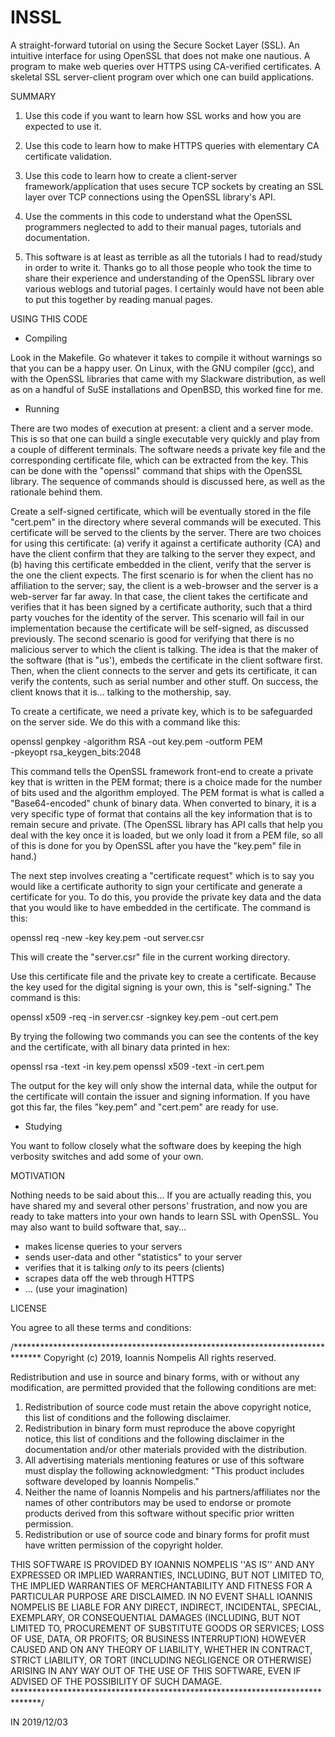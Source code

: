 # INSSL

A straight-forward tutorial on using the Secure Socket Layer (SSL).
An intuitive interface for using OpenSSL that does not make one nautious.
A program to make web queries over HTTPS using CA-verified certificates.
A skeletal SSL server-client program over which one can build applications.


SUMMARY

1. Use this code if you want to learn how SSL works and how you are expected
to use it.

2. Use this code to learn how to make HTTPS queries with elementary CA
certificate validation.

3. Use this code to learn how to create a client-server framework/application
that uses secure TCP sockets by creating an SSL layer over TCP connections
using the OpenSSL library's API.

4. Use the comments in this code to understand what the OpenSSL programmers
neglected to add to their manual pages, tutorials and documentation.

5. This software is at least as terrible as all the tutorials I had to
read/study in order to write it. Thanks go to all those people who took the
time to share their experience and understanding of the OpenSSL library over
various weblogs and tutorial pages. I certainly would have not been able to
put this together by reading manual pages.


USING THIS CODE

- Compiling

Look in the Makefile. Go whatever it takes to compile it without warnings
so that you can be a happy user. On Linux, with the GNU compiler (gcc), and
with the OpenSSL libraries that came with my Slackware distribution, as well
as on a handful of SuSE installations and OpenBSD, this worked fine for me.

- Running

There are two modes of execution at present: a client and a server mode.
This is so that one can build a single executable very quickly and play from
a couple of different terminals. The software needs a private key file and
the corresponding certificate file, which can be extracted from the key.
This can be done with the "openssl" command that ships with the OpenSSL
library. The sequence of commands should is discussed here, as well as the
rationale behind them.

Create a self-signed certificate, which will be eventually stored in the file
"cert.pem" in the directory where several commands will be executed. This
certificate will be served to the clients by the server. There are two choices
for using this certificate: (a) verify it against a certificate authority (CA)
and have the client confirm that they are talking to the server they expect,
and (b) having this certificate embedded in the client, verify that the server
is the one the client expects. The first scenario is for when the client has
no affiliation to the server; say, the client is a web-browser and the server
is a web-server far far away. In that case, the client takes the certificate
and verifies that it has been signed by a certificate authority, such that a
third party vouches for the identity of the server. This scenario will fail
in our implementation because the certificate will be self-signed, as discussed
previously. The second scenario is good for verifying that there is no
malicious server to which the client is talking. The idea is that the maker
of the software (that is "us'), embeds the certificate in the client software
first. Then, when the client connects to the server and gets its certificate,
it can verify the contents, such as serial number and other stuff. On success,
the client knows that it is... talking to the mothership, say.

To create a certificate, we need a private key, which is to be safeguarded on
the server side. We do this with a command like this:

  openssl genpkey -algorithm RSA -out key.pem -outform PEM \
                  -pkeyopt rsa_keygen_bits:2048

This command tells the OpenSSL framework front-end to create a private key
that is written in the PEM format; there is a choice made for the number of
bits used and the algorithm employed. The PEM format is what is called a
"Base64-encoded" chunk of binary data. When converted to binary, it is a very
specific type of format that contains all the key information that is to remain
secure and private. (The OpenSSL library has API calls that help you deal with
the key once it is loaded, but we only load it from a PEM file, so all of this
is done for you by OpenSSL after you have the "key.pem" file in hand.)

The next step involves creating a "certificate request" which is to say you
would like a certificate authority to sign your certificate and generate a
certificate for you. To do this, you provide the private key data and the
data that you would like to have embedded in the certificate. The command is
this:

 openssl req -new -key key.pem -out server.csr

This will create the "server.csr" file in the current working directory.

Use this certificate file and the private key to create a certificate. Because
the key used for the digital signing is your own, this is "self-signing." The
command is this:

 openssl x509 -req -in server.csr -signkey key.pem -out cert.pem

By trying the following two commands you can see the contents of the key and
the certificate, with all binary data printed in hex:

 openssl rsa -text -in key.pem
 openssl x509 -text -in cert.pem

The output for the key will only show the internal data, while the output for
the certificate will contain the issuer and signing information. If you have
got this far, the files "key.pem" and "cert.pem" are ready for use.




- Studying

You want to follow closely what the software does by keeping the high
verbosity switches and add some of your own.


MOTIVATION

Nothing needs to be said about this... If you are actually reading this, you
have shared my and several other persons' frustration, and now you are ready
to take matters into your own hands to learn SSL with OpenSSL. You may also
want to build software that, say...

- makes license queries to your servers
- sends user-data and other "statistics" to your server
- verifies that it is talking _only_ to its peers (clients)
- scrapes data off the web through HTTPS
- ... (use your imagination)


LICENSE

You agree to all these terms and conditions:

/******************************************************************************
 Copyright (c) 2019, Ioannis Nompelis
 All rights reserved.

 Redistribution and use in source and binary forms, with or without any
 modification, are permitted provided that the following conditions are met:
 1. Redistribution of source code must retain the above copyright
    notice, this list of conditions and the following disclaimer.
 2. Redistribution in binary form must reproduce the above copyright
    notice, this list of conditions and the following disclaimer in the
    documentation and/or other materials provided with the distribution.
 3. All advertising materials mentioning features or use of this software
    must display the following acknowledgment:
    "This product includes software developed by Ioannis Nompelis."
 4. Neither the name of Ioannis Nompelis and his partners/affiliates nor the
    names of other contributors may be used to endorse or promote products
    derived from this software without specific prior written permission.
 5. Redistribution or use of source code and binary forms for profit must
    have written permission of the copyright holder.
 
 THIS SOFTWARE IS PROVIDED BY IOANNIS NOMPELIS ''AS IS'' AND ANY
 EXPRESSED OR IMPLIED WARRANTIES, INCLUDING, BUT NOT LIMITED TO, THE IMPLIED
 WARRANTIES OF MERCHANTABILITY AND FITNESS FOR A PARTICULAR PURPOSE ARE
 DISCLAIMED. IN NO EVENT SHALL IOANNIS NOMPELIS BE LIABLE FOR ANY
 DIRECT, INDIRECT, INCIDENTAL, SPECIAL, EXEMPLARY, OR CONSEQUENTIAL DAMAGES
 (INCLUDING, BUT NOT LIMITED TO, PROCUREMENT OF SUBSTITUTE GOODS OR SERVICES;
 LOSS OF USE, DATA, OR PROFITS; OR BUSINESS INTERRUPTION) HOWEVER CAUSED AND
 ON ANY THEORY OF LIABILITY, WHETHER IN CONTRACT, STRICT LIABILITY, OR TORT
 (INCLUDING NEGLIGENCE OR OTHERWISE) ARISING IN ANY WAY OUT OF THE USE OF THIS
 SOFTWARE, EVEN IF ADVISED OF THE POSSIBILITY OF SUCH DAMAGE.
 ******************************************************************************/


IN 2019/12/03

